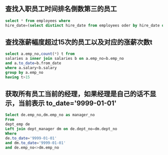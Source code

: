 ## 查找入职员工时间排名倒数第三的员工
``` SQL
select * from employees where 
hire_date=(select distinct hire_date from employees oder by hire_date desc limit 2,1)
```

## 查找涨薪幅度超过15次的员工以及对应的涨薪次数t
``` SQL
select a.emp_no,count(*) t from
salaries a inner join salaries b on a.emp_no=b.emp_no
and a.to_date=b.from_date
where a.salary<b.salary
group by a.emp_no
having t>15
```

## 获取所有员工当前的经理，如果经理是自己的话不显示，当前表示 to_date='9999-01-01'
``` SQL
Select de.emp_no,dm.emp_no as manager_no
From
dept_emp de
Left join dept_manager dm on de.dept_no=dm.dept_no
Where 
de.to_date='9999-01-01'
and dm.to_date='9999-01-01'
and de.emp_no<>dm.emp_no
``` 
